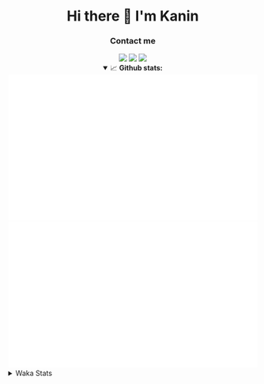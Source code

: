<div align="center">
 <h1>Hi there 👋 I'm Kanin</h1>
 <h3>Contact me</h3>
 <a href="mailto:im@kanin.dev"><img src="https://img.shields.io/badge/gmail-%23D14836.svg?&style=for-the-badge&logo=gmail&logoColor=white"/></a>
 <a href="https://twitter.com/KaninDev"><img src="https://img.shields.io/badge/twitter-%231DA1F2.svg?&style=for-the-badge&logo=twitter&logoColor=white"/></a>
 <a href="https://www.linkedin.com/in/KaninDev"><img src="https://img.shields.io/badge/linkedin-%230077B5.svg?&style=for-the-badge&logo=linkedin&logoColor=white"/></a>
<details open>
  <summary>📈 <b>Github stats:</b></summary>
  <img src="https://github.com/Kanin/Kanin/blob/master/scripts/GitHubStats/generated/overview.svg"/>
  <img src="https://github.com/Kanin/Kanin/blob/master/scripts/GitHubStats/generated/languages.svg"/>
</details>
</div>

<details>
 <summary>Waka Stats</summary>

<!--START_SECTION:waka-->
![Profile Views](http://img.shields.io/badge/Profile%20Views-10-blue)

![Lines of code](https://img.shields.io/badge/From%20Hello%20World%20I%27ve%20Written-30591%20lines%20of%20code-blue)

**🐱 My Github Data** 

> 🏆 87 Contributions in the Year 2021
 > 
> 📦 35.4 kB Used in Github's Storage 
 > 
> 🚫 Not Opted to Hire
 > 
> 📜 10 Public Repositories 
 > 
> 🔑 5 Private Repositories  
 > 
**I'm an Early 🐤** 

```text
🌞 Morning    97 commits     ████░░░░░░░░░░░░░░░░░░░░░   17.73% 
🌆 Daytime    211 commits    █████████░░░░░░░░░░░░░░░░   38.57% 
🌃 Evening    115 commits    █████░░░░░░░░░░░░░░░░░░░░   21.02% 
🌙 Night      124 commits    █████░░░░░░░░░░░░░░░░░░░░   22.67%

```
📅 **I'm Most Productive on Monday** 

```text
Monday       127 commits    █████░░░░░░░░░░░░░░░░░░░░   23.22% 
Tuesday      83 commits     ███░░░░░░░░░░░░░░░░░░░░░░   15.17% 
Wednesday    93 commits     ████░░░░░░░░░░░░░░░░░░░░░   17.0% 
Thursday     62 commits     ██░░░░░░░░░░░░░░░░░░░░░░░   11.33% 
Friday       50 commits     ██░░░░░░░░░░░░░░░░░░░░░░░   9.14% 
Saturday     48 commits     ██░░░░░░░░░░░░░░░░░░░░░░░   8.78% 
Sunday       84 commits     ███░░░░░░░░░░░░░░░░░░░░░░   15.36%

```


📊 **This Week I Spent My Time On** 

```text
⌚︎ Time Zone: America/New_York

💬 Programming Languages: 
SCSS                     2 hrs 59 mins       ██████████████████████░░░   90.06% 
CSS                      15 mins             ██░░░░░░░░░░░░░░░░░░░░░░░   7.91% 
Git Config               3 mins              ░░░░░░░░░░░░░░░░░░░░░░░░░   1.97% 
Markdown                 0 secs              ░░░░░░░░░░░░░░░░░░░░░░░░░   0.06%

🔥 Editors: 
IntelliJ                 3 hrs 19 mins       █████████████████████████   100.0%

🐱‍💻 Projects: 
Kanin                    2 hrs 49 mins       █████████████████████░░░░   84.85% 
RadialStatus             29 mins             ███░░░░░░░░░░░░░░░░░░░░░░   14.99% 
powercord                0 secs              ░░░░░░░░░░░░░░░░░░░░░░░░░   0.16%

💻 Operating System: 
Linux                    3 hrs 19 mins       █████████████████████████   100.0%

```

**I Mostly Code in Python** 

```text
Python                   20 repos            ███████████████████░░░░░░   76.92% 
JavaScript               3 repos             ███░░░░░░░░░░░░░░░░░░░░░░   11.54% 
Kotlin                   1 repo              █░░░░░░░░░░░░░░░░░░░░░░░░   3.85% 
HTML                     1 repo              █░░░░░░░░░░░░░░░░░░░░░░░░   3.85% 
Java                     1 repo              █░░░░░░░░░░░░░░░░░░░░░░░░   3.85%

```


**Timeline**

![Chart not found](https://raw.githubusercontent.com/Kanin/Kanin/master/charts/bar_graph.png) 


 Last Updated on 18/06/2021
<!--END_SECTION:waka-->
</details>
